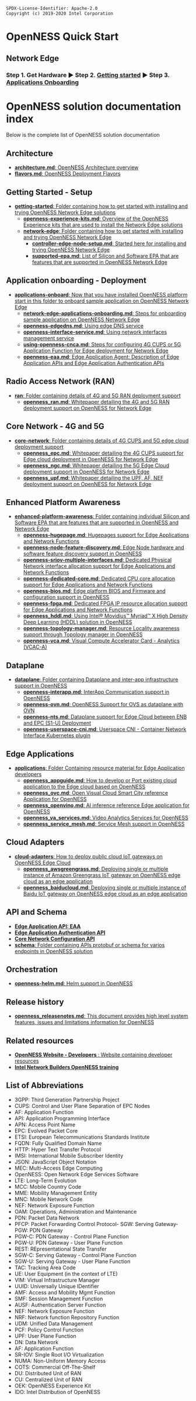 ```text
SPDX-License-Identifier: Apache-2.0
Copyright (c) 2019-2020 Intel Corporation
```

# OpenNESS Quick Start

   ## <b>Network Edge</b> 
   ### <b>Step 1.</b> Get Hardware &#9658; <b>Step 2.</b> [Getting started](https://github.com/otcshare/specs/blob/master/doc/getting-started/network-edge/controller-edge-node-setup.md) &#9658; <b>Step 3.</b> [Applications Onboarding](https://github.com/otcshare/specs/blob/master/doc/applications-onboard/network-edge-applications-onboarding.md)  


# OpenNESS solution documentation index

Below is the complete list of OpenNESS solution documentation 

## Architecture 

* [<b>architecture.md</b>: OpenNESS Architecture overview](https://github.com/otcshare/specs/blob/master/doc/architecture.md)
* [<b>flavors.md</b>: OpenNESS Deployment Flavors](https://github.com/otcshare/specs/blob/master/doc/flavors.md)

## Getting Started - Setup 

* [<b>getting-started</b>: Folder containing how to get started with installing and trying OpenNESS Network Edge solutions](https://github.com/otcshare/specs/blob/master/doc/getting-started)
   * [<b>openness-experience-kits.md</b>: Overview of the OpenNESS Experience kits that are used to install the Network Edge solutions](https://github.com/otcshare/specs/blob/master/doc/getting-started/openness-experience-kits.md)
   * [<b>network-edge</b>: Folder containing how to get started with installing and trying OpenNESS Network Edge](https://github.com/otcshare/specs/blob/master/doc/getting-started/network-edge)
     * [<b>controller-edge-node-setup.md</b>: Started here for installing and trying OpenNESS Network Edge](https://github.com/otcshare/specs/blob/master/doc/getting-started/network-edge/controller-edge-node-setup.md)
     * [<b>supported-epa.md</b>: List of Silicon and Software EPA that are features that are supported in OpenNESS Network Edge](https://github.com/otcshare/specs/blob/master/doc/getting-started/network-edge/supported-epa.md)

## Application onboarding - Deployment 

* [<b>applications-onboard</b>: Now that you have installed OpenNESS platform start in this folder to onboard sample application on OpenNESS Network Edge](https://github.com/otcshare/specs/blob/master/doc/applications-onboard)
   * [<b>network-edge-applications-onboarding.md</b>: Steps for onboarding sample application on OpenNESS Network Edge](https://github.com/otcshare/specs/blob/master/doc/applications-onboard/network-edge-applications-onboarding.md)
   * [<b>openness-edgedns.md</b>: Using edge DNS service](https://github.com/otcshare/specs/blob/master/doc/applications-onboard/openness-edgedns.md)
   * [<b>openness-interface-service.md</b>: Using network interfaces management service](https://github.com/otcshare/specs/blob/master/doc/applications-onboard/openness-interface-service.md)
   * [<b>using-openness-cnca.md</b>: Steps for configuring 4G CUPS or 5G Application Function for Edge deployment for Network Edge](https://github.com/otcshare/specs/blob/master/doc/applications-onboard/using-openness-cnca.md)
   * [<b>openness-eaa.md</b>: Edge Application Agent: Description of Edge Application APIs and Edge Application Authentication APIs](https://github.com/otcshare/specs/blob/master/doc/applications-onboard/openness-eaa.md)

## Radio Access Network (RAN)
* [<b>ran</b>: Folder containing details of 4G and 5G RAN deployment support](https://github.com/otcshare/specs/tree/master/doc/ran)
   * [<b>openness_ran.md</b>: Whitepaper detailing the 4G and 5G RAN deployment support on OpenNESS for Network Edge](https://github.com/otcshare/specs/blob/master/doc/ran/openness_ran.md)


## Core Network - 4G and 5G  

* [<b>core-network</b>: Folder containing details of 4G CUPS and 5G edge cloud deployment support](https://github.com/otcshare/specs/tree/master/doc/core-network)
   * [<b>openness_epc.md</b>: Whitepaper detailing the 4G CUPS support for Edge cloud deployment in OpenNESS for Network Edge](https://github.com/otcshare/specs/blob/master/doc/core-network/openness_epc.md)
   * [<b>openness_ngc.md</b>: Whitepaper detailing the 5G Edge Cloud deployment support in OpenNESS for Network Edge](https://github.com/otcshare/specs/blob/master/doc/core-network/openness_ngc.md)
   * [<b>openness_upf.md</b>: Whitepaper detailing the UPF, AF, NEF deployment support on OpenNESS for Network Edge](https://github.com/otcshare/specs/blob/master/doc/core-network/openness_upf.md)

## Enhanced Platform Awareness 

* [<b>enhanced-platform-awareness</b>: Folder containing individual Silicon and Software EPA that are features that are supported in OpenNESS and Network Edge](https://github.com/otcshare/specs/blob/master/doc/enhanced-platform-awareness)
   * [<b>openness-hugepage.md</b>: Hugepages support for Edge Applications and Network Functions](https://github.com/otcshare/specs/blob/master/doc/enhanced-platform-awareness/openness-hugepage.md)
   * [<b>openness-node-feature-discovery.md</b>: Edge Node hardware and software feature discovery support in OpenNESS](https://github.com/otcshare/specs/blob/master/doc/enhanced-platform-awareness/openness-node-feature-discovery.md)
   * [<b>openness-sriov-multiple-interfaces.md</b>: Dedicated Physical Network interface allocation support for Edge Applications and Network Functions](https://github.com/otcshare/specs/blob/master/doc/enhanced-platform-awareness/openness-sriov-multiple-interfaces.md)
   * [<b>openness-dedicated-core.md</b>: Dedicated CPU core allocation support for Edge Applications and Network Functions](https://github.com/otcshare/specs/blob/master/doc/enhanced-platform-awareness/openness-dedicated-core.md)
   * [<b>openness-bios.md</b>: Edge platform BIOS and Firmware and configuration support in OpenNESS](https://github.com/otcshare/specs/blob/master/doc/enhanced-platform-awareness/openness-bios.md)
   * [<b>openness-fpga.md</b>: Dedicated FPGA IP resource allocation support for Edge Applications and Network Functions](https://github.com/otcshare/specs/blob/master/doc/enhanced-platform-awareness/openness-fpga.md)
   * [<b>openness_hddl.md</b>: Using Intel® Movidius™ Myriad™ X High Density Deep Learning (HDDL) solution in OpenNESS](https://github.com/otcshare/specs/blob/master/doc/enhanced-platform-awareness/openness_hddl.md)
   * [<b>openness-topology-manager.md</b>: Resource Locality awareness support through Topology manager in OpenNESS](https://github.com/otcshare/specs/blob/master/doc/enhanced-platform-awareness/openness-topology-manager.md)
   *  [<b>openness-vca.md</b>: Visual Compute Accelerator Card - Analytics (VCAC-A)](https://github.com/otcshare/specs/blob/master/doc/enhanced-platform-awareness/openness-vcac-a.md)

## Dataplane

* [<b>dataplane</b>: Folder containing Dataplane and inter-app infrastructure support in OpenNESS](https://github.com/otcshare/specs/blob/master/doc/dataplane)
   * [<b>openness-interapp.md</b>: InterApp Communication support in OpenNESS](https://github.com/otcshare/specs/blob/master/doc/dataplane/openness-interapp.md)
   * [<b>openness-ovn.md</b>: OpenNESS Support for OVS as dataplane with OVN](https://github.com/otcshare/specs/blob/master/doc/dataplane/openness-ovn.md)
   * [<b>openness-nts.md</b>: Dataplane support for Edge Cloud between ENB and EPC (S1-U) Deployment](https://github.com/otcshare/specs/blob/master/doc/dataplane/openness-nts.md)
   * [<b>openness-userspace-cni.md</b>: Userspace CNI - Container Network Interface Kubernetes plugin](https://github.com/otcshare/specs/blob/master/doc/dataplane/openness-userspace-cni.md)

## Edge Applications 

* [<b>applications</b>: Folder Containing resource material for Edge Application developers](https://github.com/otcshare/specs/blob/master/doc/applications)
   * [<b>openness_appguide.md</b>: How to develop or Port existing cloud application to the Edge cloud based on OpenNESS](https://github.com/otcshare/specs/blob/master/doc/applications/openness_appguide.md)
   * [<b>openness_ovc.md</b>: Open Visual Cloud Smart City reference Application for OpenNESS](https://github.com/otcshare/specs/blob/master/doc/applications/openness_ovc.md)
   * [<b>openness_openvino.md</b>: AI inference reference Edge application for OpenNESS](https://github.com/otcshare/specs/blob/master/doc/applications/openness_openvino.md)
   * [<b>openness_va_services.md</b>: Video Analytics Services for OpenNESS](https://github.com/otcshare/specs/blob/master/doc/applications/openness_va_services.md)
   * [<b>openness_service_mesh.md</b>: Service Mesh support in OpenNESS](https://github.com/otcshare/specs/blob/master/doc/applications/openness_service_mesh.md)

## Cloud Adapters 

* [<b>cloud-adapters</b>: How to deploy public cloud IoT gateways on OpenNESS Edge Cloud](https://github.com/otcshare/specs/blob/master/doc/cloud-adapters)
     * [<b>openness_awsgreengrass.md</b>: Deploying single or multiple instance of Amazon Greengrass IoT gateway on OpenNESS edge cloud as an edge application](https://github.com/otcshare/specs/blob/master/doc/cloud-adapters/openness_awsgreengrass.md)
     * [<b>openness_baiducloud.md</b>: Deploying single or multiple instance of Baidu IoT gateway on OpenNESS edge cloud as an edge application](https://github.com/otcshare/specs/blob/master/doc/cloud-adapters/openness_baiducloud.md)

## API and Schema 

* [<b>Edge Application API: EAA</b>](https://www.openness.org/api-documentation/?api=eaa)
* [<b>Edge Application Authentication API</b>](https://www.openness.org/api-documentation/?api=auth)
* [<b>Core Network Configuration API</b>](https://www.openness.org/api-documentation/?api=cups)
* [<b>schema</b>: Folder containing APIs protobuf or schema for varios endpoints in OpenNESS solution](https://github.com/otcshare/specs/tree/master/schema)

## Orchestration
* [<b>openness-helm.md</b>: Helm support in OpenNESS](https://github.com/otcshare/specs/blob/master/doc/orchestration/openness-helm.md)

## Release history 

* [<b>openness_releasenotes.md</b>: This document provides high level system features, issues and limitations information for OpenNESS](https://github.com/otcshare/specs/blob/master/openness_releasenotes.md)

## Related resources 

* [<b>OpenNESS Website - Developers </b>: Website containing developer resources](https://www.openness.org/developers) 
* [<b>Intel Network Builders OpenNESS training </b>](https://builders.intel.com/university/networkbuilders/coursescategory/open-network-edge-services-software-openness)
 
## List of Abbreviations
- 3GPP: Third Generation Partnership Project
- CUPS: Control and User Plane Separation of EPC Nodes
- AF: Application Function
- API: Application Programming Interface
- APN: Access Point Name
- EPC: Evolved Packet Core
- ETSI: European Telecommunications Standards Institute
- FQDN: Fully Qualified Domain Name
- HTTP: Hyper Text Transfer Protocol
- IMSI: International Mobile Subscriber Identity
- JSON:	JavaScript Object Notation
- MEC: Multi-Access Edge Computing
- OpenNESS: Open Network Edge Services Software
- LTE: Long-Term Evolution
- MCC: Mobile Country Code
- MME: Mobility Management Entity
- MNC: Mobile Network Code
- NEF: Network Exposure Function
- OAM: Operations, Administration and Maintenance
- PDN: Packet Data Network
- PFCP: Packet Forwarding Control Protocol- SGW: Serving Gateway- PGW: PDN Gateway
- PGW-C: PDN Gateway - Control Plane Function
- PGW-U: PDN Gateway - User Plane Function
- REST: REpresentational State Transfer
- SGW-C: Serving Gateway - Control Plane Function
- SGW-U: Serving Gateway - User Plane Function
- TAC: Tracking Area Code
- UE: User Equipment (in the context of LTE)
- VIM: Virtual Infrastructure Manager 
- UUID: Universally Unique IDentifier 
- AMF: Access and Mobility Mgmt Function
- SMF: Session Management Function
- AUSF: Authentication Server Function
- NEF: Network Exposure Function
- NRF: Network function Repository Function
- UDM: Unified Data Management
- PCF: Policy Control Function
- UPF: User Plane Function
- DN: Data Network
- AF: Application Function
- SR-IOV: Single Root I/O Virtualization
- NUMA: Non-Uniform Memory Access
- COTS: Commercial Off-The-Shelf 
- DU: Distributed Unit of RAN
- CU: Centralized Unit of RAN
- OEK: OpenNESS Experience Kit 
- IDO: Intel Distribution of OpenNESS 
